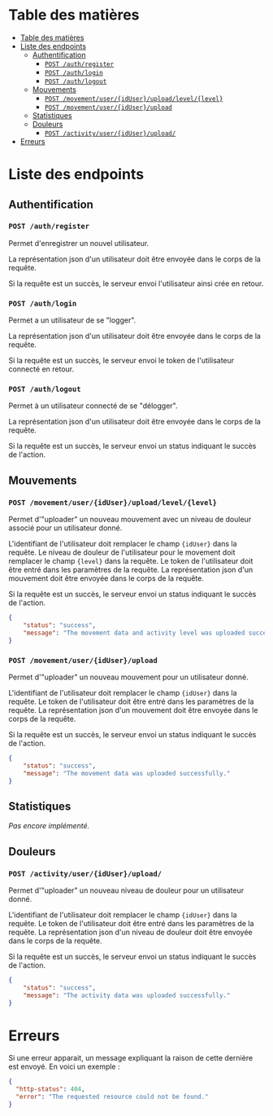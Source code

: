 # Table des matières

- [Table des matières](#table-des-matières)
- [Liste des endpoints](#liste-des-endpoints)
    - [Authentification](#authentification)
      - [`POST /auth/register`](#post-authregister)
      - [`POST /auth/login`](#post-authlogin)
      - [`POST /auth/logout`](#post-authlogout)
    - [Mouvements](#mouvemements)
      - [`POST /movement/user/{idUser}/upload/level/{level}`](#post-movementuseriduseruploadlevellevel)
      - [`POST /movement/user/{idUser}/upload`](#post-movementuseriduserupload)
    - [Statistiques](#statistiques)
    - [Douleurs](#douleurs)
      - [`POST /activity/user/{idUser}/upload/`](#post-painuseriduserupload)
- [Erreurs](#erreurs)

# Liste des endpoints

## Authentification

### `POST /auth/register`
Permet d'enregistrer un nouvel utilisateur.

La représentation json d'un utilisateur doit être envoyée dans le corps de la requête.

Si la requête est un succès, le serveur envoi l'utilisateur ainsi crée en retour.


### `POST /auth/login`
Permet a un utilisateur de se "logger".

La représentation json d'un utilisateur doit être envoyée dans le corps de la requête.

Si la requête est un succès, le serveur envoi le token de l'utilisateur connecté en retour.


### `POST /auth/logout`
Permet à un utilisateur connecté de se "délogger".

La représentation json d'un utilisateur doit être envoyée dans le corps de la requête.

Si la requête est un succès, le serveur envoi un status indiquant le succès de l'action.

## Mouvements

### `POST /movement/user/{idUser}/upload/level/{level}`
Permet d'"uploader" un nouveau mouvement avec un niveau de douleur associé pour un utilisateur donné.

L'identifiant de l'utilisateur doit remplacer le champ `{idUser}` dans la requête.
Le niveau de douleur de l'utilisateur pour le movement doit remplacer le champ `{level}` dans la requête.
Le token de l'utilisateur doit être entré dans les paramètres de la requête.
La représentation json d'un mouvement doit être envoyée dans le corps de la requête.

Si la requête est un succès, le serveur envoi un status indiquant le succès de l'action.
```json
{
    "status": "success",
    "message": "The movement data and activity level was uploaded successfully."
}
```

### `POST /movement/user/{idUser}/upload`
Permet d'"uploader" un nouveau mouvement pour un utilisateur donné.

L'identifiant de l'utilisateur doit remplacer le champ `{idUser}` dans la requête.
Le token de l'utilisateur doit être entré dans les paramètres de la requête.
La représentation json d'un mouvement doit être envoyée dans le corps de la requête.

Si la requête est un succès, le serveur envoi un status indiquant le succès de l'action.
```json
{
    "status": "success",
    "message": "The movement data was uploaded successfully."
}
```

## Statistiques
*Pas encore implémenté.*

## Douleurs
### `POST /activity/user/{idUser}/upload/`
Permet d'"uploader" un nouveau niveau de douleur pour un utilisateur donné.

L'identifiant de l'utilisateur doit remplacer le champ `{idUser}` dans la requête.
Le token de l'utilisateur doit être entré dans les paramètres de la requête.
La représentation json d'un niveau de douleur doit être envoyée dans le corps de la requête.

Si la requête est un succès, le serveur envoi un status indiquant le succès de l'action.
```json
{
    "status": "success",
    "message": "The activity data was uploaded successfully."
}
```

# Erreurs
Si une erreur apparait, un message expliquant la raison de cette dernière est envoyé.
En voici un exemple :
```json
{
  "http-status": 404,
  "error": "The requested resource could not be found."
}
```
